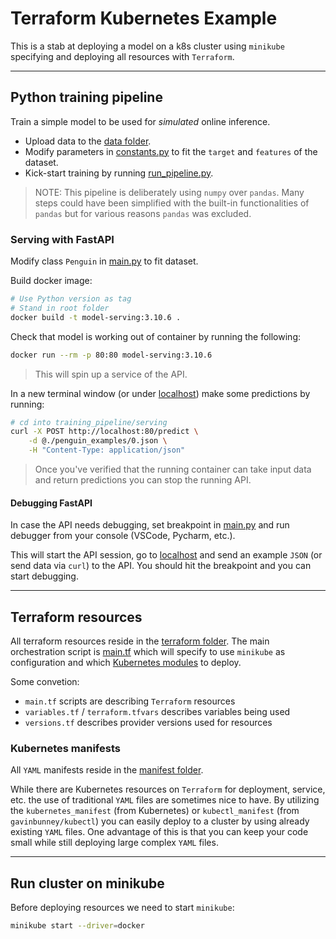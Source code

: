 # Terraform Kubernetes Example

This is a stab at deploying a model on a k8s cluster using `minikube` specifying and deploying all resources with `Terraform`.

---

## Python training pipeline

Train a simple model to be used for *simulated* online inference.

* Upload data to the [data folder](/training_pipeline/data/).
* Modify parameters in [constants.py](/training_pipeline/constants.py) to fit the `target` and `features` of the dataset.
* Kick-start training by running [run_pipeline.py](/training_pipeline/run_pipeline.py).

> NOTE: This pipeline is deliberately using `numpy` over `pandas`. Many steps could have been simplified with the built-in functionalities of `pandas` but for various reasons `pandas` was excluded.

### Serving with FastAPI

Modify class `Penguin` in [main.py](/training_pipeline/serving/app/main.py) to fit dataset.

Build docker image:

```bash
# Use Python version as tag
# Stand in root folder
docker build -t model-serving:3.10.6 .
```

Check that model is working out of container by running the following:

```bash
docker run --rm -p 80:80 model-serving:3.10.6
```

> This will spin up a service of the API.

In a new terminal window (or under [localhost](https://localhost:80/docs)) make some predictions by running:

```bash
# cd into training_pipeline/serving
curl -X POST http://localhost:80/predict \
    -d @./penguin_examples/0.json \
    -H "Content-Type: application/json"
```

> Once you've verified that the running container can take input data and return predictions you can stop the running API.

#### Debugging FastAPI

In case the API needs debugging, set breakpoint in [main.py](/training_pipeline/serving/app/main.py) and run debugger from your console (VSCode, Pycharm, etc.).

This will start the API session, go to [localhost](https://localhost:80/docs) and send an example `JSON` (or send data via `curl`) to the API. You should hit the breakpoint and you can start debugging.

---

## Terraform resources

All terraform resources reside in the [terraform folder](/terraform/). The main orchestration script is [main.tf](/terraform/environment/dev/main.tf) which will specify to use `minikube` as configuration and which [Kubernetes modules](/terraform/modules/kubernetes/main.tf) to deploy.

Some convetion:

* `main.tf` scripts are describing `Terraform` resources
* `variables.tf` / `terraform.tfvars` describes variables being used
* `versions.tf` describes provider versions used for resources

### Kubernetes manifests

All `YAML` manifests reside in the [manifest folder](/terraform/modules/kubernetes/manifests/).

While there are Kubernetes resources on `Terraform` for deployment, service, etc. the use of traditional `YAML` files are sometimes nice to have. By utilizing the `kubernetes_manifest` (from Kubernetes) or `kubectl_manifest` (from `gavinbunney/kubectl`) you can easily deploy to a cluster by using already existing `YAML` files. One advantage of this is that you can keep your code small while still deploying large complex `YAML` files.

---

## Run cluster on minikube

Before deploying resources we need to start `minikube`:

```bash
minikube start --driver=docker
```
